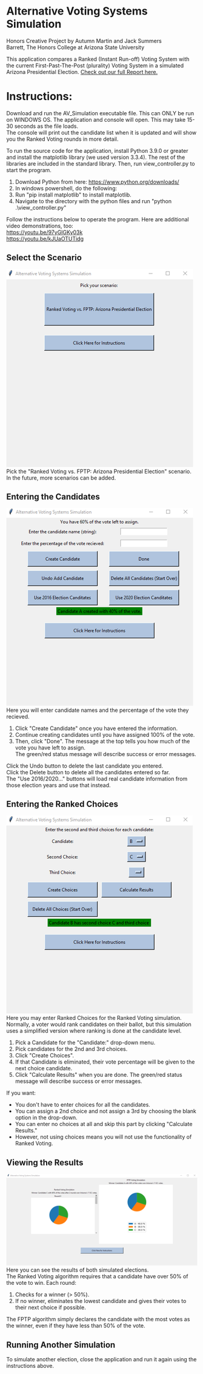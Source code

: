 # Alternative Voting Systems Simulation
Honors Creative Project by Autumn Martin and Jack Summers <br>
Barrett, The Honors College at Arizona State University <br>

This application compares a Ranked (Instant Run-off) Voting System with the current First-Past-The-Post (plurality) Voting System in a simulated Arizona Presidential Election. [Check out our full Report here.](Creative%20Project%20Report.pdf)


# Instructions:
Download and run the AV_Simulation executable file. This can ONLY be run on WINDOWS OS.
The application and console will open. This may take 15-30 seconds as the file loads. <br>
The console will print out the candidate list when it is updated and will
show you the Ranked Voting rounds in more detail.

To run the source code for the application, install Python 3.9.0 or greater and
install the matplotlib library (we used version 3.3.4). The rest of the libraries
are included in the standard library. Then, run view_controller.py to start the program. <br>
1. Download Python from here: https://www.python.org/downloads/
2. In windows powershell, do the following:
3. Run "pip install matplotlib" to install matplotlib.
4. Navigate to the directory with the python files and run "python .\view_controller.py"

Follow the instructions below to operate the program. Here are additional video demonstrations, too: <br>
https://youtu.be/97yGIGKy03k <br>
https://youtu.be/kJUaOTUTidg <br>

## Select the Scenario
![](/images/pickscenario.png?raw=true) <br>
Pick the "Ranked Voting vs. FPTP: Arizona Presidential Election" scenario. <br>
In the future, more scenarios can be added. <br>

## Entering the Candidates
![](/images/createcandidates.png?raw=true) <br>
Here you will enter candidate names and the percentage of the vote they recieved.
1. Click "Create Candidate" once you have entered the information.
2. Continue creating candidates until you have assigned 100% of the vote.
3. Then, click "Done".
The message at the top tells you how much of the vote you have left to assign. <br>
The green/red status message will describe success or error messages. <br>

Click the Undo button to delete the last candidate you entered.<br>
Click the Delete button to delete all the candidates entered so far.<br>
The "Use 2016/2020..." buttons will load real candidate information from those election years and use that instead.<br>

## Entering the Ranked Choices
![](/images/createchoices.png?raw=true) <br>
Here you may enter Ranked Choices for the Ranked Voting simulation. <br>
Normally, a voter would rank candidates on their ballot,
but this simulation uses a simplified version where ranking is done at the candidate level.
1. Pick a Candidate for the "Candidate:" drop-down menu.
2. Pick candidates for the 2nd and 3rd choices.
3. Click "Create Choices".
4. If that Candidate is eliminated, their vote percentage will be given to the next choice candidate.
5. Click "Calculate Results" when you are done.
The green/red status message will describe success or error messages. <br>

If you want:
* You don't have to enter choices for all the candidates.
* You can assign a 2nd choice and not assign a 3rd by choosing the blank option in the drop-down.
* You can enter no choices at all and skip this
part by clicking "Calculate Results."
* However, not using choices means you will not use the functionality of Ranked Voting.

## Viewing the Results
![](/images/results.png?raw=true) <br>
Here you can see the results of both simulated elections. <br>
The Ranked Voting algorithm requires that a candidate have over 50% of the vote to win.
Each round:
1. Checks for a winner (> 50%). 
2. If no winner, eliminates the lowest candidate 
and gives their votes to their next choice if possible.

The FPTP algorithm simply declares the candidate with the most votes as the winner,
even if they have less than 50% of the vote.

## Running Another Simulation
To simulate another election, close the application and run it again using the instructions above.
